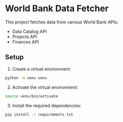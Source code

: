 # World Bank Data Fetcher

This project fetches data from various World Bank APIs:
- Data Catalog API
- Projects API
- Finances API

## Setup

1. Create a virtual environment:
```bash
python -m venv venv
```

2. Activate the virtual environment:
```bash
source venv/bin/activate
```

3. Install the required dependencies:
```bash
pip install -r requirements.txt
```
